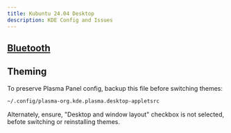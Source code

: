 ```yaml
---
title: Kubuntu 24.04 Desktop
description: KDE Config and Issues
---
```


## [Bluetooth](bluetooth.md)

## Theming

To preserve Plasma Panel config, backup this file before switching themes:

```bash
~/.config/plasma-org.kde.plasma.desktop-appletsrc
```

Alternately, ensure, "Desktop and window layout" checkbox is not selected, befote switching or reinstalling themes.
